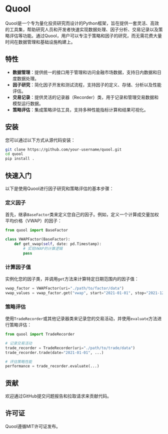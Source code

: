 # Quool

Quool是一个专为量化投资研究而设计的Python框架，旨在提供一套灵活、高效的工具集，帮助研究人员和开发者快速实现数据处理、因子分析、交易记录以及策略评估等功能。通过Quool，用户可以专注于策略和因子的研究，而无需花费大量时间在数据管理和基础设施构建上。

## 特性

- **数据管理**：提供统一的接口用于管理和访问金融市场数据，支持日内数据和日度数据处理。
- **因子研究**：简化因子开发和测试流程，支持因子的定义、存储、分析以及性能评估。
- **交易记录**：提供灵活的记录器（Recorder）类，用于记录和管理交易数据和模型运行数据。
- **策略评估**：集成策略评估工具，支持多种性能指标计算和结果可视化。

## 安装

您可以通过以下方式从源代码安装：

```bash
git clone https://github.com/your-username/quool.git
cd quool
pip install .
```

## 快速入门

以下是使用Quool进行因子研究和策略评估的基本步骤：

### 定义因子

首先，继承`BaseFactor`类来定义您自己的因子。例如，定义一个计算成交量加权平均价格（VWAP）的因子：

```python
from quool import BaseFactor

class VWAPFactor(BaseFactor):
    def get_vwap(self, date: pd.Timestamp):
        # 实现VWAP的计算逻辑
        pass
```

### 计算因子值

实例化您的因子类，并调用`get`方法来计算特定日期范围内的因子值：

```python
vwap_factor = VWAPFactor(uri="./path/to/factor/data")
vwap_values = vwap_factor.get("vwap", start="2021-01-01", stop="2021-12-31")
```

### 策略评估

使用`TradeRecorder`或其他记录器类来记录您的交易活动，并使用`evaluate`方法进行策略评估：

```python
from quool import TradeRecorder

# 记录交易活动
trade_recorder = TradeRecorder(uri="./path/to/trade/data")
trade_recorder.trade(date="2021-01-01", ...)

# 评估策略性能
performance = trade_recorder.evaluate(...)
```

## 贡献

欢迎通过GitHub提交问题报告和拉取请求来贡献代码。

## 许可证

Quool遵循MIT许可证发布。

